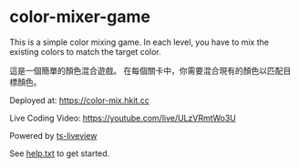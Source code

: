 # color-mixer-game

This is a simple color mixing game.
In each level, you have to mix the existing colors to match the target color.

這是一個簡單的顏色混合遊戲。
在每個關卡中，你需要混合現有的顏色以匹配目標顏色。

Deployed at:
https://color-mix.hkit.cc

Live Coding Video:
https://youtube.com/live/ULzVRmtWo3U

Powered by [ts-liveview](https://github.com/beenotung/ts-liveview/blob/v5-auth-web-template/README.md)

See [help.txt](help.txt) to get started.
